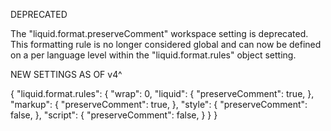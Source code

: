 DEPRECATED

The "liquid.format.preserveComment" workspace setting is deprecated. This formatting rule is no longer considered global and can now be defined on a per language level within the "liquid.format.rules" object setting.

NEW SETTINGS AS OF v4^

{
  "liquid.format.rules": {
    "wrap": 0,
    "liquid": {
      "preserveComment": true,
    },
    "markup": {
      "preserveComment": true,
    },
    "style": {
      "preserveComment": false,
    },
    "script": {
      "preserveComment": false,
    }
  }
}
